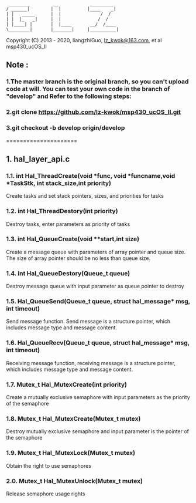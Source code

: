 	 ________         __            _________          
	/ ______|        |  |          |____    _|         
	| |   _____      |  |               /  /           
	| |  |_   _|     |  |              /  /            
	| |____| |       |  |____       __/  /____         
	\________|       |_______|     |__________|        
 Copyright (C) 2013 - 2020, liangzhiGuo, <lz_kwok@163.com>, et al 
 msp430_ucOS_II
## Note : ##
### 1.The master branch is the original branch, so you can't upload code at will. You can test your own code in the branch of "develop" and Refer to the following steps: ###
### 2.git clone https://github.com/lz-kwok/msp430_ucOS_II.git ###
### 3.git checkout -b develop origin/develop ###
=====================
## 1. hal_layer_api.c ##
### 1.1. int Hal_ThreadCreate(void *func, void *funcname,void *TaskStk, int stack_size,int priority)  ###
Create tasks and set stack pointers, sizes, and priorities for tasks

### 1.2. int Hal_ThreadDestory(int priority)  ###
Destroy tasks, enter parameters as priority of tasks

### 1.3. int Hal_QueueCreate(void **start,int size)  ###
Create a message queue with parameters of array pointer and queue size. The size of array pointer should be no less than queue size.

### 1.4. int Hal_QueueDestory(Queue_t queue)  ###
Destroy message queue with input parameter as queue pointer to destroy

### 1.5. Hal_QueueSend(Queue_t queue, struct hal_message* msg, int timeout)  ###
Send message function. Send message is a structure pointer, which includes message type and message content.

### 1.6. Hal_QueueRecv(Queue_t queue, struct hal_message* msg, int timeout)  ###
Receiving message function, receiving message is a structure pointer, which includes message type and message content.

### 1.7. Mutex_t Hal_MutexCreate(int priority) ###
Create a mutually exclusive semaphore with input parameters as the priority of the semaphore

### 1.8. Mutex_t Hal_MutexCreate(Mutex_t mutex) ###
Destroy mutually exclusive semaphore and input parameter is the pointer of the semaphore

### 1.9. Mutex_t Hal_MutexLock(Mutex_t mutex) ###
Obtain the right to use semaphores

### 2.0. Mutex_t Hal_MutexUnlock(Mutex_t mutex) ###
Release semaphore usage rights

